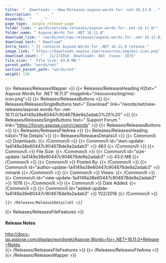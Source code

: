 ```yaml
---
title:  "  Downloads ---New-Releases-aspose.words-for-.net-16.11.0 . " 
description:  "    . " 
keywords:  "    . " 
page_type:  single_release_page
folder_link: " words/net/new-releases/aspose.words-for-.net-16.11.0/"
folder_name: " Aspose.Words for .NET 16.11.0"
download_link: " /words/net/new-releases/aspose.words-for-.net-16.11.0/1a4149a38e60447c904678de9a2adab3"
download_text: " Download"
Intro_text: " It contains Aspose.Words for .NET 16.11.0 release."
image_link: " https://downloads.aspose.com/resources/img/msi-icon.png"
download_count: "   11/2/2016  Downloads: 483  Views: 1075"
file_size: "  File Size: 43.0 MB "
parent_path: "words/net"
section_parent_path: "words/net"
weight: 139 
---
```


{{< Releases/ReleasesWapper >}}
  {{< Releases/ReleasesHeading H2txt=" Aspose.Words for .NET 16.11.0" imagelink="/resources/img/msi-icon.png">}}
  {{< Releases/ReleasesButtons >}}
    {{< Releases/ReleasesSingleButtons text=" Download" link="/words/net/new-releases/aspose.words-for-.net-16.11.0/1a4149a38e60447c904678de9a2adab3%20%20" >}}
    {{< Releases/ReleasesSingleButtons text=" Support Forum " link="https://forum.aspose.com/c/words" >}}
  {{< Releases/ReleasesButtons >}}
  {{< Releases/ReleasesFileArea >}}
    {{< Releases/ReleasesHeading h4txt="File Details">}}
    {{< Releases/ReleasesDetailsUl >}}
            {{< Common/li  >}} Downloads: {{< /Common/li >}} 
      {{< Common/li id="dwn-update-1a4149a38e60447c904678de9a2adab3" >}} 483 {{< /Common/li >}} 
      {{< Common/li  >}} File Size: {{< /Common/li >}} 
      {{< Common/li id="size-update-1a4149a38e60447c904678de9a2adab3" >}} 43.0 MB {{< /Common/li >}} 
      {{< Common/li  >}} Posted By: {{< /Common/li >}} 
      {{< Common/li id="author-update-1a4149a38e60447c904678de9a2adab3" >}} romank {{< /Common/li >}} 
      {{< Common/li  >}} Views: {{< /Common/li >}} 
      {{< Common/li id="view-update-1a4149a38e60447c904678de9a2adab3" >}} 1076 {{< /Common/li >}} 
      {{< Common/li  >}} Date Added: {{< /Common/li >}} 
      {{< Common/li id="added-update-1a4149a38e60447c904678de9a2adab3" >}} 11/2/2016 {{< /Common/li >}} 

    {{< /Releases/ReleasesDetailsUl >}}

  {{< Releases/ReleasesFileFeatures >}}
      <h4>Release Notes</h4><div><a href="http://docs-qa.aspose.com/display/wordsnet/Aspose.Words+for+.NET+16.11.0+Release+Notes">http://docs-qa.aspose.com/display/wordsnet/Aspose.Words+for+.NET+16.11.0+Release+Notes</a></div>
  {{< /Releases/ReleasesFileFeatures >}}
 {{< /Releases/ReleasesFileArea >}}
{{< /Releases/ReleasesWapper >}}


